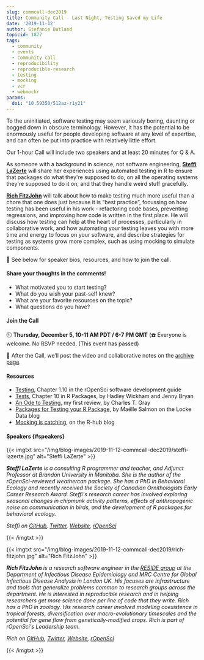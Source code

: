 ```yaml
---
slug: commcall-dec2019
title: Community Call - Last Night, Testing Saved my Life
date: '2019-11-12'
author: Stefanie Butland
topicid: 1877
tags:
  - community
  - events
  - community call
  - reproducibility
  - reproducible-research
  - testing
  - mocking
  - vcr
  - webmockr
params:
  doi: "10.59350/512az-r1y21"
---
```

To the uninitiated, software testing may seem variously boring, daunting or bogged down in obscure terminology. However, it has the potential to be enormously useful for people developing software at any level of expertise, and can often be put into practice with relatively little effort.

Our 1-hour Call will include two speakers and at least 20 minutes for Q & A.

As someone with a background in science, not software engineering, [**Steffi LaZerte**](#speakers) will share her experiences using automated testing in R to ensure that packages do what they're supposed to do, on all the operating systems they're supposed to do it on, and that they handle weird stuff gracefully.

[**Rich FitzJohn**](#speakers) will talk about how to make testing much more useful than a chore that one does just because it is “best practice”, focussing on how testing has been useful in his work - refactoring code bases, preventing regressions, and improving how code is written in the first place. He will discuss how testing can help at the heart of processes, particularly in collaborative work, and how automating your testing leaves you with more time and energy to focus on your software, and describe strategies for testing as systems grow more complex, such as using mocking to simulate components.

🎤 See below for speaker bios, resources, and how to join the call.

#### Share your thoughts in the comments!
- What motivated you to start testing?
- What do you wish your past-self knew?
- What are your favorite resources on the topic?
- What questions do you have?


#### Join the Call

🕘 **Thursday, December 5, 10-11 AM PDT / 6-7 PM GMT** (☎️ Everyone is welcome. No RSVP needed. (This event has passed)

🎥 After the Call, we’ll post the video and collaborative notes on the [archive page](/commcalls).

#### Resources
- [Testing](https://devguide.ropensci.org/building.html#testing), Chapter 1.10 in the rOpenSci software development guide
- [Tests](https://r-pkgs.org/tests.html), Chapter 10 in R Packages, by Hadley Wickham and Jenny Bryan  
- [An Ode to Testing](/blog/2018/03/13/ode-to-testing/), my first review, by Charles T. Gray
- [Packages for Testing your R Package](https://itsalocke.com/blog/packages-for-testing-your-r-package/), by Maëlle Salmon on the Locke Data blog
- [Mocking is catching](https://blog.r-hub.io/2019/10/29/mocking/), on the R-hub blog


#### Speakers {#speakers}

{{< imgtxt src="/img/blog-images/2019-11-12-commcall-dec2019/steffi-lazerte.jpg" alt="Steffi LaZerte" >}}

_**Steffi LaZerte** is a consulting R programmer and teacher, and Adjunct Professor at Brandon University in Manitoba. She is the author of the rOpenSci-reviewed weathercan package. She has a PhD in Behavioral Ecology and recently received the Society of Canadian Ornithologists Early Career Research Award. Steffi's research career has involved exploring seasonal changes in chipmunk activity patterns, effects of anthropogenic noise on communication in birds, and the development of R packages for behavioral ecology._

_Steffi on [GitHub](https://github.com/steffilazerte), [Twitter](http://twitter.com/steffilazerte), [Website](http://steffilazerte.ca/), [rOpenSci](/authors/steffi-lazerte/)_

{{< /imgtxt >}}

{{< imgtxt src="/img/blog-images/2019-11-12-commcall-dec2019/rich-fitzjohn.jpg" alt="Rich FitzJohn" >}}

_**Rich FitzJohn**  is a research software engineer in the [RESIDE group](https://reside-ic.github.io/) at the Department of Infectious Disease Epidemiology and MRC Centre for Global Infectious Disease Analysis in London UK. His focuses are infrastructure and tools that generalize problems common to research groups across the department. He is interested in reproducible research and in helping researchers get more science done per line of code that they write. Rich has a PhD in zoology. His research career involved modeling coexistence in tropical forests, diversification over macro-evolutionary timescales and the potential for gene flow from genetically-modified crops. Rich is part of rOpenSci's Leadership team._  

_Rich on [GitHub](https://github.com/richfitz), [Twitter](https://twitter.com/rgfitzjohn), [Website](https://richfitz.github.io/), [rOpenSci](/authors/rich-fitzjohn/)_ 

{{< /imgtxt >}}

